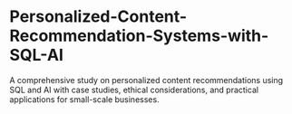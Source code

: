 # Personalized-Content-Recommendation-Systems-with-SQL-AI
A comprehensive study on personalized content recommendations using SQL and AI with case studies, ethical considerations, and practical applications for small-scale businesses.
